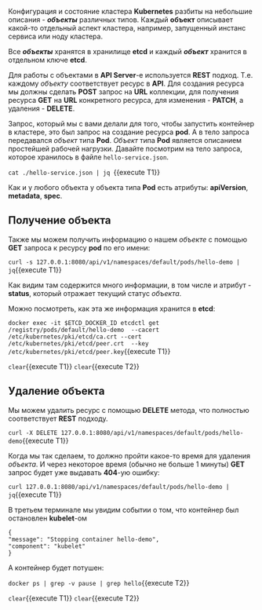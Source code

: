 Конфигурация и состояние кластера **Kubernetes** разбиты на небольшие описания - ***объекты*** различных типов. Каждый **объект** описывает какой-то отдельный аспект кластера, например, запущенный инстанс сервиса или ноду кластера. 

Все ***объекты*** хранятся в хранилище **etcd**  и каждый ***объект*** хранится в отдельном ключе **etcd**. 

Для работы с объектами в **API Server**-е используется **REST** подход. Т.е. каждому *объекту* соответствует ресурс в **API**. Для создания ресурса мы должны сделать **POST** запрос на **URL** коллекции, для получения ресурса **GET** на **URL** конкретного ресурса, для изменения - **PATCH**, а удаления - **DELETE**.  

Запрос, который мы с вами делали для того, чтобы запустить контейнер в кластере, это был запрос на создание ресурса **pod**. А в тело запроса передавался *объект* типа **Pod**. *Объект* типа **Pod** является описанием простейшей рабочей нагрузки. Давайте посмотрим на тело запроса, которое хранилось в файле `hello-service.json`.

`cat ./hello-service.json | jq `{{execute T1}}

Как и у любого объекта у объекта типа **Pod** есть атрибуты: **apiVersion**, **metadata**, **spec**.



## Получение объекта

Также мы можем получить информацию о нашем *объекте* с помощью **GET** запроса к ресурсу **pod** по его имени:

`curl -s 127.0.0.1:8080/api/v1/namespaces/default/pods/hello-demo | jq`{{execute T1}}

Как видим там содержится много информации, в том числе и атрибут - **status**, который отражает текущий статус *объекта*.

Можно посмотреть, как эта же информация хранится в **etcd**:

`docker exec -it $ETCD_DOCKER_ID etcdctl get /registry/pods/default/hello-demo  --cacert /etc/kubernetes/pki/etcd/ca.crt --cert /etc/kubernetes/pki/etcd/peer.crt  --key /etc/kubernetes/pki/etcd/peer.key`{{execute T1}}

`clear`{{execute T1}} `clear`{{execute T2}}

## Удаление объекта 

Мы можем удалить ресурс с помощью **DELETE** метода, что полностью соответствует **REST** подходу.

`curl -X DELETE 127.0.0.1:8080/api/v1/namespaces/default/pods/hello-demo`{{execute T1}}

Когда мы так сделаем, то должно пройти какое-то время для удаления *объекта*. И через некоторое время (обычно не больше 1 минуты) **GET** запрос будет уже выдавать **404**-ую ошибку:

`curl 127.0.0.1:8080/api/v1/namespaces/default/pods/hello-demo | jq`{{execute T1}}

B третьем терминале мы увидим событии о том, что контейнер был остановлен **kubelet**-ом

```
{
"message": "Stopping container hello-demo",
"component": "kubelet"
}
```

А контейнер будет потушен:

`docker ps | grep -v pause | grep hello`{{execute T2}}

`clear`{{execute T1}} `clear`{{execute T2}}
